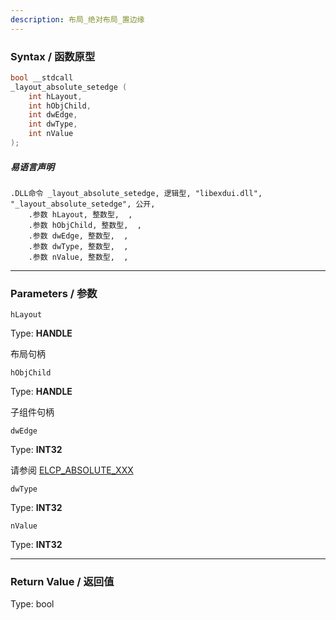 ```yaml
---
description: 布局_绝对布局_置边缘
---
```


### Syntax / 函数原型

```C++
bool __stdcall 
_layout_absolute_setedge (
    int hLayout,
    int hObjChild,
    int dwEdge,
    int dwType,
    int nValue
);
```

##### 易语言声明

```Elang
.DLL命令 _layout_absolute_setedge, 逻辑型, "libexdui.dll", "_layout_absolute_setedge", 公开,
    .参数 hLayout, 整数型,  ,
    .参数 hObjChild, 整数型,  ,
    .参数 dwEdge, 整数型,  ,
    .参数 dwType, 整数型,  ,
    .参数 nValue, 整数型,  ,
```

---

### Parameters / 参数

`hLayout`

Type: **HANDLE**

布局句柄

`hObjChild`

Type: **HANDLE**

子组件句柄

`dwEdge`

Type: **INT32**

请参阅 [ELCP_ABSOLUTE_XXX](../../const/ELCP_ABSOLUTE.md)

`dwType`

Type: **INT32**

`nValue`

Type: **INT32**

---

### Return Value / 返回值

Type: bool
